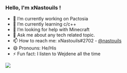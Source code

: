 ### Hello, I'm xNastouils !


- 🔭 I’m currently working on Pactosia
- 🌱 I’m currently learning c/c++
- 🤔 I’m looking for help with Minecraft
- 💬 Ask me about any tech related topic.
- 📫 How to reach me: xNastouils#2702 - [@nastouils](https://twitter.com/nastouils)
- 😄 Pronouns: He/His
- ⚡ Fun fact: I listen to Wejdene all the time


<img src="https://github-readme-stats.vercel.app/api?username=Neebraska&&show_icons=true&title_color=ffffff&icon_color=bb2acf&text_color=daf7dc&bg_color=151515">
